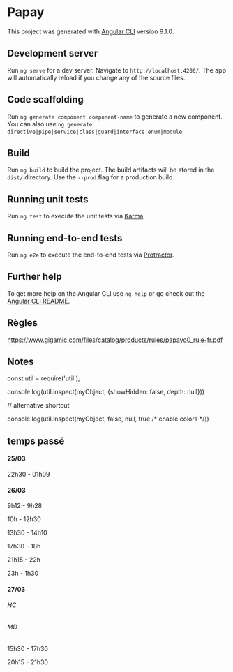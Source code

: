 # Papay

This project was generated with [Angular CLI](https://github.com/angular/angular-cli) version 9.1.0.

## Development server

Run `ng serve` for a dev server. Navigate to `http://localhost:4200/`. The app will automatically reload if you change any of the source files.

## Code scaffolding

Run `ng generate component component-name` to generate a new component. You can also use `ng generate directive|pipe|service|class|guard|interface|enum|module`.

## Build

Run `ng build` to build the project. The build artifacts will be stored in the `dist/` directory. Use the `--prod` flag for a production build.

## Running unit tests

Run `ng test` to execute the unit tests via [Karma](https://karma-runner.github.io).

## Running end-to-end tests

Run `ng e2e` to execute the end-to-end tests via [Protractor](http://www.protractortest.org/).

## Further help

To get more help on the Angular CLI use `ng help` or go check out the [Angular CLI README](https://github.com/angular/angular-cli/blob/master/README.md).

## Règles

https://www.gigamic.com/files/catalog/products/rules/papayo0_rule-fr.pdf

## Notes

const util = require('util');

console.log(util.inspect(myObject, {showHidden: false, depth: null}))

// alternative shortcut

console.log(util.inspect(myObject, false, null, true /* enable colors */))

## temps passé

#### 25/03

22h30 - 01h09

#### 26/03

9h12 - 9h28

10h - 12h30

13h30 - 14h10

17h30 - 18h

21h15 - 22h

23h - 1h30

#### 27/03

###### HC

###### MD

15h30 - 17h30

20h15 - 21h30
